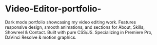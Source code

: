 # Video-Editor-portfolio-
Dark mode portfolio showcasing my video editing work. Features responsive design, smooth animations, and sections for About, Skills, Showreel &amp; Contact. Built with pure CSS/JS. Specializing in Premiere Pro, DaVinci Resolve &amp; motion graphics.
